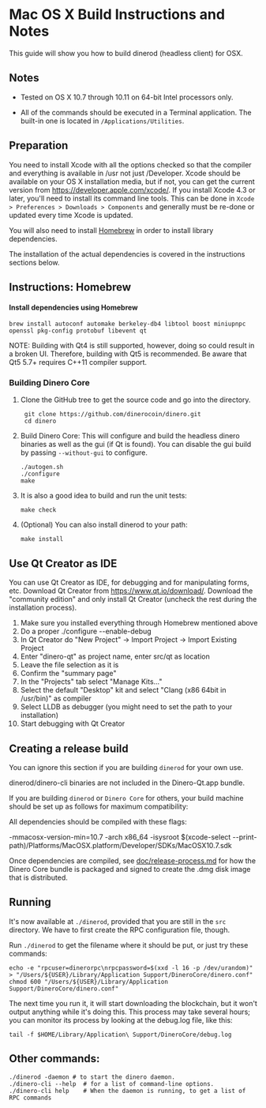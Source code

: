 Mac OS X Build Instructions and Notes
====================================
This guide will show you how to build dinerod (headless client) for OSX.

Notes
-----

* Tested on OS X 10.7 through 10.11 on 64-bit Intel processors only.

* All of the commands should be executed in a Terminal application. The
built-in one is located in `/Applications/Utilities`.

Preparation
-----------

You need to install Xcode with all the options checked so that the compiler
and everything is available in /usr not just /Developer. Xcode should be
available on your OS X installation media, but if not, you can get the
current version from https://developer.apple.com/xcode/. If you install
Xcode 4.3 or later, you'll need to install its command line tools. This can
be done in `Xcode > Preferences > Downloads > Components` and generally must
be re-done or updated every time Xcode is updated.

You will also need to install [Homebrew](http://brew.sh) in order to install library
dependencies.

The installation of the actual dependencies is covered in the instructions
sections below.

Instructions: Homebrew
----------------------

#### Install dependencies using Homebrew

    brew install autoconf automake berkeley-db4 libtool boost miniupnpc openssl pkg-config protobuf libevent qt

NOTE: Building with Qt4 is still supported, however, doing so could result in a broken UI. Therefore, building with Qt5 is recommended. Be aware that Qt5 5.7+ requires C++11 compiler support.

### Building Dinero Core

1. Clone the GitHub tree to get the source code and go into the directory.

        git clone https://github.com/dinerocoin/dinero.git
        cd dinero

2.  Build Dinero Core:
    This will configure and build the headless dinero binaries as well as the gui (if Qt is found).
    You can disable the gui build by passing `--without-gui` to configure.

        ./autogen.sh
        ./configure
        make

3.  It is also a good idea to build and run the unit tests:

        make check

4.  (Optional) You can also install dinerod to your path:

        make install

Use Qt Creator as IDE
------------------------
You can use Qt Creator as IDE, for debugging and for manipulating forms, etc.
Download Qt Creator from https://www.qt.io/download/. Download the "community edition" and only install Qt Creator (uncheck the rest during the installation process).

1. Make sure you installed everything through Homebrew mentioned above
2. Do a proper ./configure --enable-debug
3. In Qt Creator do "New Project" -> Import Project -> Import Existing Project
4. Enter "dinero-qt" as project name, enter src/qt as location
5. Leave the file selection as it is
6. Confirm the "summary page"
7. In the "Projects" tab select "Manage Kits..."
8. Select the default "Desktop" kit and select "Clang (x86 64bit in /usr/bin)" as compiler
9. Select LLDB as debugger (you might need to set the path to your installation)
10. Start debugging with Qt Creator

Creating a release build
------------------------
You can ignore this section if you are building `dinerod` for your own use.

dinerod/dinero-cli binaries are not included in the Dinero-Qt.app bundle.

If you are building `dinerod` or `Dinero Core` for others, your build machine should be set up
as follows for maximum compatibility:

All dependencies should be compiled with these flags:

 -mmacosx-version-min=10.7
 -arch x86_64
 -isysroot $(xcode-select --print-path)/Platforms/MacOSX.platform/Developer/SDKs/MacOSX10.7.sdk

Once dependencies are compiled, see [doc/release-process.md](release-process.md) for how the Dinero Core
bundle is packaged and signed to create the .dmg disk image that is distributed.

Running
-------

It's now available at `./dinerod`, provided that you are still in the `src`
directory. We have to first create the RPC configuration file, though.

Run `./dinerod` to get the filename where it should be put, or just try these
commands:

    echo -e "rpcuser=dinerorpc\nrpcpassword=$(xxd -l 16 -p /dev/urandom)" > "/Users/${USER}/Library/Application Support/DineroCore/dinero.conf"
    chmod 600 "/Users/${USER}/Library/Application Support/DineroCore/dinero.conf"

The next time you run it, it will start downloading the blockchain, but it won't
output anything while it's doing this. This process may take several hours;
you can monitor its process by looking at the debug.log file, like this:

    tail -f $HOME/Library/Application\ Support/DineroCore/debug.log

Other commands:
-------

    ./dinerod -daemon # to start the dinero daemon.
    ./dinero-cli --help  # for a list of command-line options.
    ./dinero-cli help    # When the daemon is running, to get a list of RPC commands
